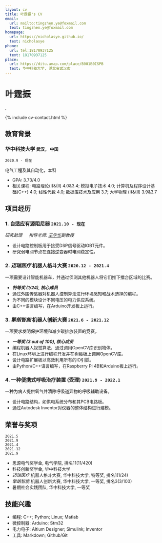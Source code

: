 ```yaml
---
layout: cv
title: 叶霆振's CV
email:
  url: mailto:tingzhen.ye@foxmail.com
  text: tingzhen.ye@foxmail.com
homepage:
  url: https://nicholasye.github.io/
  text: nicholasye
phone: 
  url: tel:18170937125
  text: 18170937125
place:
  url: https://ditu.amap.com/place/B001B0ISPB
  text: 华中科技大学, 湖北省武汉市
---
```


# 叶霆振
.

<!--
include contact information from the front matter
Supported arguments:
    - homepage: url, text
    - phone
    - email
-->

{% include cv-contact.html %}

## 教育背景

### **华中科技大学** `武汉, 中国`

```
2020.9 - 现在
```

电气工程及其自动化，本科
- GPA: 3.73/4.0
- 相关课程: 电路理论(I)&(II) 4.0&3.4; 模拟电子技术 4.0; 计算机及程序设计基础(C++) 4.0; 线性代数 4.0; 数据库技术及应用 3.7; 大学物理 (I)&(II) 3.9&3.7

## 项目经历

### **1. 自适应有源阻尼器** `2021.10 - 现在`
*研究助理*  &emsp;  *指导老师: [王学华](http://faculty.hust.edu.cn/wangxuehua/zh_CN/index.htm)副教授*

- 设计电路控制板用于接受DSP信号驱动IGBT元件。
- 研究弱电网节点在连接逆变器时电网稳定性。

### **2. *迈瑞医疗* 机器人格斗大赛** `2020.12 - 2021.4`
一项需要设计智能机器车，并通过侦测其他机器人将它们推下擂台区域的比赛。
- _**特等奖 (1/24), 核心成员**_<br>
- 通过外围传感器对机器人控制算法进行环境感知和战术选择的编程。
- 为不同的模块设计不同电压的电力供应系统。
- 由C++语言编写，在Arduino开发板上运行。

### **3. *擎朗智能* 机器人创新大赛** `2021.6 - 2021.12`
一项要求发明保护环境和减少碳排放装置的竞赛。

- _**一等奖 (3 out of 100), 核心成员**_<br>
- 编程机器人视觉算法，通过调用OpenCV库识别物体。
- 在Linux环境上进行编程开发并在树莓板上调用OpenCV库。
- 设计电路扩展板以高效利用所有的IO引脚。
- 由Python/C++语言编写，在Raspberry Pi 4B和Arduino板上运行。

### **4. 一种便携式呼吸治疗装置 (受理)** `2021.9 - 2022.1`
一种为病人提供氧气并清除呼吸道异物的呼吸辅助设备。

- 设计电路结构，如供电系统分布和其PCB电路板。
- 通过Autodesk Inventor对仪器的整体结构进行建模。

## 荣誉与奖项

```
2021.5
2021.9
2021.4
2021.12
2021.9
```

- 思源电气奖学金, 电气学院, 排名11(11/420)
- 科技创新奖学金, 华中科技大学
- *迈瑞医疗* 机器人格斗大赛, 华中科技大学, 特等奖, 排名1(1/24)
- *擎朗智能* 机器人创新大赛, 华中科技大学, 一等奖, 排名3(3/100)
- 暑期社会实践团队, 华中科技大学, 一等奖

## 技能兴趣

- 编程: C++; Python; Linux; Matlab
- 微控制器: Arduino; Stm32
- 电力电子: Altium Designer; Simulink; Inventor
- 工具: Markdown; Github/Git

<!-- ### Footer

Last updated: 2022.4.3 -->
